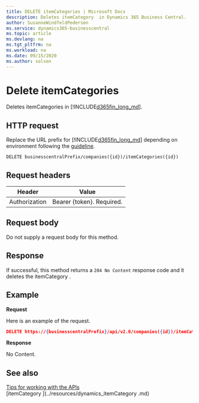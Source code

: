 ```yaml
---
title: DELETE itemCategories | Microsoft Docs
description: Deletes itemCategory  in Dynamics 365 Business Central.
author: SusanneWindfeldPedersen
ms.service: dynamics365-businesscentral
ms.topic: article
ms.devlang: na
ms.tgt_pltfrm: na
ms.workload: na
ms.date: 09/15/2020
ms.author: solsen
---
```


# Delete itemCategories
Deletes itemCategories in [!INCLUDE[d365fin_long_md](../../includes/d365fin_long_md.md)].

## HTTP request
Replace the URL prefix for [!INCLUDE[d365fin_long_md](../../includes/d365fin_long_md.md)] depending on environment following the [guideline](../../v2.0/endpoints-apis-for-dynamics.md).
```
DELETE businesscentralPrefix/companies({id})/itemCategories({id})
```

## Request headers

|Header         |Value                     |
|---------------|--------------------------|
|Authorization  |Bearer {token}. Required. |

## Request body
Do not supply a request body for this method.

## Response
If successful, this method returns a ```204 No Content``` response code and it deletes the itemCategory .

## Example

**Request**

Here is an example of the request.

```json
DELETE https://{businesscentralPrefix}/api/v2.0/companies({id})/itemCategories({id})
```

**Response** 

No Content.



## See also
[Tips for working with the APIs](/dynamics365/business-central/dev-itpro/developer/devenv-connect-apps-tips)  
[itemCategory ](../resources/dynamics_itemCategory .md)  
<!--links-->
